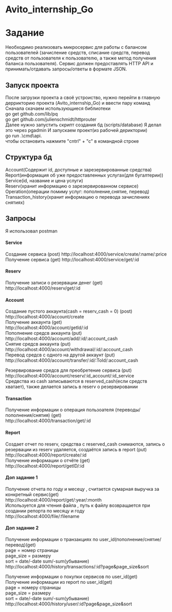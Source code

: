# Avito_internship_Go

# Задание
Необходимо реализовать микросервис для работы с балансом пользователей (зачисление средств, списание средств, перевод средств от пользователя к пользователю, а также метод получения баланса пользователя). Сервис должен предоставлять HTTP API и принимать/отдавать запросы/ответы в формате JSON.

## Запуск проекта
После загрузки проекта а своё устроиство, нужно перейти в главную деррикторию проекта (Avito_internship_Go) и ввести пару команд  
Сначала скачаем использующиеся библиотеки  
go get github.com/lib/pq   
go get github.com/julienschmidt/httprouter  
Далее нужно запустить скрипт создания бд (scripts/database)
Я делал это через pgadmin
И запускаем проект(из рабочей дериктории)  
go run .\cmd\api\.  
чтобы остановить нажмите "cntrl" + "c" в командной строке

## Структура бд

Account(Содержит id, доступные и зарезервированные средства)  
Report(информация об уже предоставленных услугах(для бугалтерии))  
Service(id, название и цена услуги)  
Reserv(хранит информацию о зарезервированном сервисе)  
Operation(операции помиму услуг: пополнение,снятие, перевод)  
Transaction_history(хранит информацию о перевода зачислениях снятиях)  

## Запросы
Я использовал postman

#### Service
Создание сервиса (post)
http://localhost:4000/service/create/:name/:price  
Получение сервиса (get)
http://localhost:4000/service/get/:id  

#### Reserv 

Получение записи о резервации денег (get)  
http://localhost:4000/reserv/get/:id  

#### Account  

Создание пустого аккаунта(cash = reserv_cash = 0) (post)  
http://localhost:4000/account/create  
Получение аккаунта (get)  
http://localhost:4000/account/getId/:id  
Пополнение средсв аккаунта (put)  
http://localhost:4000/account/add/:id/:account_cash  
Снятие средсв аккаунта (put)  
http://localhost:4000/account/withdrawal/:id/:account_cash  
Перевод средсв с одного на другой аккаунт (put)  
http://localhost:4000/account/transfer/:id/:ToId/:account_cash  

Резервирование средсв для преобретение сервиса (put)  
http://localhost:4000/account/reserv/:id_account/:id_service  
Средвства из cash записываются в reserved_cash(если средств хватает), также делается запись в reserv о резервировании  

#### Transaction 

Получение информации о операция пользоателя (переводы/пополнения/снятия) (get)  
http://localhost:4000/transaction/get/:id  

#### Report
Создает отчет по reserv, средства с reserved_cash  снимаются, запись о резервации из reserv удаляется, создaётся запись в report (put)  
http://localhost:4000/report/create/:id  
Получение информации о отчёте (get)  
http://localhost:4000/report/getID/:id  

#### Доп задание 1
Получение отчета по году и месецу , считается сумарная выручка за конкретный сервис(get)    
http://localhost:4000/report/get/:year/:month  
Используется для чтения файла , путь к файлу возвращается при создании репорта по месяцу и году  
http://localhost:4000/file/:filename  

#### Доп задание 2
Получение информации о транзакциях по user_id(пополнение/снятие/перевод)(get)  
page = номер страницы  
page_size = размеру  
sort = date/-date  sum/-sum(убывание)  
http://localhost:4000/history/transactions/:id?page&page_size&sort

Получение информации о покупки сервисов по user_id(get)  
Получение информации из report по user_id(get)  
page = номеру страницы  
page_size = размеру  
sort = date/-date  sum/-sum(убывание)  
http://localhost:4000/history/user/:id?page&page_size&sort
